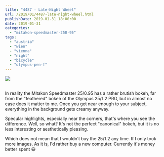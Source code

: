 ```yaml
---
title: "4487 - Late-Night Wheel"
url: /2019/01/4487-late-night-wheel.html
publishDate: 2019-01-31 18:00:00
date: 2019-01-31
categories: 
  - "mitakon-speedmaster-250-95"
tags: 
  - "austria"
  - "wien"
  - "vienna"
  - "night"
  - "bicycle"
  - "olympus-pen-f"
---
```

<div class="container">
<div class="center"><a target="_blank" href="https://d25zfm9zpd7gm5.cloudfront.net/1200x1200/2017/20171105_011007_lr.jpg"><img class="webfeedsFeaturedVisual" src="https://d25zfm9zpd7gm5.cloudfront.net/0600x0600/2017/20171105_011007_lr.jpg" /></a></div>
</div>
<br />

In reality the Mitakon Speedmaster 25/0.95 has a rather brutish
bokeh, far from the "feathered" bokeh of the Olympus 25/1.2 PRO, but
in almost no case does it matter to me. Once you get near enough to
your subject, everything in the background gets creamy anyway.

Specular highlights, especially near the corners, that's where you
see the difference. Well, so what? It's not the perfect "canonical"
bokeh, but it is no less interesting or aesthetically pleasing.

Which does not mean that I wouldn't buy the 25/1.2 any time. If I
only took more images. As it is, I'd rather buy a new computer.
Currently it's money better spent :smiley: